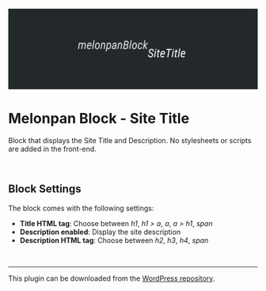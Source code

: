 ![Banner Image](assets-repo/banner-1544x500.png)

# Melonpan Block - Site Title

Block that displays the Site Title and Description. No stylesheets or scripts are added in the front-end.

<br />

## Block Settings

The block comes with the following settings:

- **Title HTML tag**: Choose between _h1_, _h1 > a_, _a_, _a > h1_, _span_
- **Description enabled**: Display the site description
- **Description HTML tag**: Choose between _h2_, _h3_, _h4_, _span_

<br />

---

This plugin can be downloaded from the [WordPress repository](https://wordpress.org/plugins/melonpan-block-site-title/).
